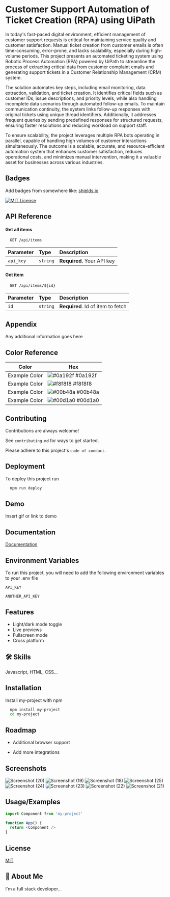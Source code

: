 
# Customer Support Automation of Ticket Creation (RPA) using UiPath

In today's fast-paced digital environment, efficient management of customer support requests is critical for maintaining service quality and customer satisfaction. Manual ticket creation from customer emails is often time-consuming, error-prone, and lacks scalability, especially during high-volume periods. This project presents an automated ticketing system using Robotic Process Automation (RPA) powered by UiPath to streamline the process of extracting critical data from customer complaint emails and generating support tickets in a Customer Relationship Management (CRM) system.

The solution automates key steps, including email monitoring, data extraction, validation, and ticket creation. It identifies critical fields such as customer IDs, issue descriptions, and priority levels, while also handling incomplete data scenarios through automated follow-up emails. To maintain communication continuity, the system links follow-up responses with original tickets using unique thread identifiers. Additionally, it addresses frequent queries by sending predefined responses for structured requests, ensuring faster resolutions and reducing workload on support staff.

To ensure scalability, the project leverages multiple RPA bots operating in parallel, capable of handling high volumes of customer interactions simultaneously. The outcome is a scalable, accurate, and resource-efficient automation system that enhances customer satisfaction, reduces operational costs, and minimizes manual intervention, making it a valuable asset for businesses across various industries.





## Badges

Add badges from somewhere like: [shields.io](https://shields.io/)

[![MIT License](https://img.shields.io/badge/License-MIT-green.svg)](https://choosealicense.com/licenses/mit/)



## API Reference

#### Get all items

```http
  GET /api/items
```

| Parameter | Type     | Description                |
| :-------- | :------- | :------------------------- |
| `api_key` | `string` | **Required**. Your API key |

#### Get item

```http
  GET /api/items/${id}
```

| Parameter | Type     | Description                       |
| :-------- | :------- | :-------------------------------- |
| `id`      | `string` | **Required**. Id of item to fetch |




## Appendix

Any additional information goes here

## Color Reference

| Color             | Hex                                                                |
| ----------------- | ------------------------------------------------------------------ |
| Example Color | ![#0a192f](https://via.placeholder.com/10/0a192f?text=+) #0a192f |
| Example Color | ![#f8f8f8](https://via.placeholder.com/10/f8f8f8?text=+) #f8f8f8 |
| Example Color | ![#00b48a](https://via.placeholder.com/10/00b48a?text=+) #00b48a |
| Example Color | ![#00d1a0](https://via.placeholder.com/10/00b48a?text=+) #00d1a0 |


## Contributing

Contributions are always welcome!

See `contributing.md` for ways to get started.

Please adhere to this project's `code of conduct`.


## Deployment

To deploy this project run

```bash
  npm run deploy
```


## Demo

Insert gif or link to demo


## Documentation

[Documentation](https://linktodocumentation)


## Environment Variables

To run this project, you will need to add the following environment variables to your .env file

`API_KEY`

`ANOTHER_API_KEY`


## Features

- Light/dark mode toggle
- Live previews
- Fullscreen mode
- Cross platform







## 🛠 Skills
Javascript, HTML, CSS...


## Installation

Install my-project with npm

```bash
  npm install my-project
  cd my-project
```
    


## Roadmap

- Additional browser support

- Add more integrations


## Screenshots
![Screenshot (20)](https://github.com/user-attachments/assets/17b087d6-28c8-4d10-b2d9-19478c50fe33)
![Screenshot (19)](https://github.com/user-attachments/assets/75ac405b-d58c-42e0-8705-2329ae89eafb)
![Screenshot (18)](https://github.com/user-attachments/assets/4617bf86-de94-4424-a592-9464b36a10ef)
![Screenshot (25)](https://github.com/user-attachments/assets/47c9eef6-e43e-4585-8aae-fabbb3326911)
![Screenshot (24)](https://github.com/user-attachments/assets/39eafae9-f0e6-4b2e-8a7f-dd701d80b71e)
![Screenshot (23)](https://github.com/user-attachments/assets/38567a63-faab-45d8-b889-412ce12e6fc2)
![Screenshot (22)](https://github.com/user-attachments/assets/93481d19-9736-4859-a15a-6fdad509e44c)
![Screenshot (21)](https://github.com/user-attachments/assets/03440e71-0eda-4b1a-b558-73f8693999b2)



## Usage/Examples

```javascript
import Component from 'my-project'

function App() {
  return <Component />
}
```



## License

[MIT](https://choosealicense.com/licenses/mit/)


## 🚀 About Me
I'm a full stack developer...

